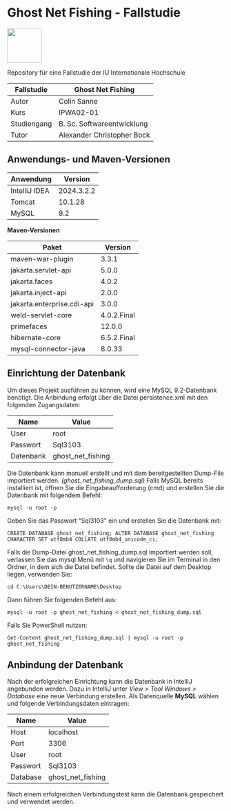 # Ghost Net Fishing - Fallstudie
<img height="80" src="/src/main/webapp/logoGhostNet_ohneBG.png" width="80"/>

Repository für eine Fallstudie der IU Internationale Hochschule

| Fallstudie  | Ghost Net Fishing          |
|-------------|----------------------------|
| Autor       | Colin Sanne                |
| Kurs        | IPWA02-01                  |
| Studiengang | B. Sc. Softwareentwicklung |
| Tutor       | Alexander Christopher Bock |

## Anwendungs- und Maven-Versionen

| Anwendung     | Version    |
|---------------|------------|
| IntelliJ IDEA | 2024.3.2.2 |
| Tomcat        | 10.1.28    |
| MySQL         | 9.2        |

**Maven-Versionen**

| Paket                      | Version     |
|----------------------------|-------------|
| maven-war-plugin           | 3.3.1       |
| jakarta.servlet-api        | 5.0.0       |
| jakarta.faces              | 4.0.2       |
| jakarta.inject-api         | 2.0.0       |
| jakarta.enterprise.cdi-api | 3.0.0       |
| weld-servlet-core          | 4.0.2.Final |
| primefaces                 | 12.0.0      |
| hibernate-core             | 6.5.2.Final |
| mysql-connector-java       | 8.0.33      |


## Einrichtung der Datenbank
Um dieses Projekt ausführen zu können, wird eine MySQL 9.2-Datenbank benötigt. 
Die Anbindung erfolgt über die Datei persistence.xml mit den folgenden Zugangsdaten:

| Name      | Value             |
|-----------|-------------------|
| User      | root              |
| Passwort  | Sql3103           |
| Datenbank | ghost_net_fishing |

Die Datenbank kann manuell erstellt und mit dem bereitgestellten Dump-File importiert werden. _(ghost_net_fishing_dump.sql)_
Falls MySQL bereits installiert ist, öffnen Sie die Eingabeaufforderung (cmd) und erstellen Sie die Datenbank mit folgendem Befehl:

`mysql -u root -p`

Geben Sie das Passwort "Sql3103" ein und erstellen Sie die Datenbank mit:

`CREATE DATABASE ghost_net_fishing;
ALTER DATABASE ghost_net_fishing CHARACTER SET utf8mb4 COLLATE utf8mb4_unicode_ci;`

Falls die Dump-Datei ghost_net_fishing_dump.sql importiert werden soll, verlassen Sie das mysql Menü mit `\q` und navigieren Sie im Terminal in den Ordner, in dem sich die Datei befindet. 
Sollte die Datei auf dem Desktop liegen, verwenden Sie:

`cd C:\Users\DEIN-BENUTZERNAME\Desktop`

Dann führen Sie folgenden Befehl aus:

`mysql -u root -p ghost_net_fishing < ghost_net_fishing_dump.sql`

Falls Sie PowerShell nutzen:

`Get-Content ghost_net_fishing_dump.sql | mysql -u root -p ghost_net_fishing`

## Anbindung der Datenbank
Nach der erfolgreichen Einrichtung kann die Datenbank in IntelliJ angebunden werden. 
Dazu in IntelliJ unter _View > Tool Windows > Database_ eine neue Verbindung erstellen. 
Als Datenquelle **MySQL** wählen und folgende Verbindungsdaten eintragen:

| Name     | Value             |
|----------|-------------------|
| Host     | localhost         |
| Port     | 3306              |
| User     | root              |
| Passwort | Sql3103           |
| Database | ghost_net_fishing |

Nach einem erfolgreichen Verbindungstest kann die Datenbank gespeichert und verwendet werden.

